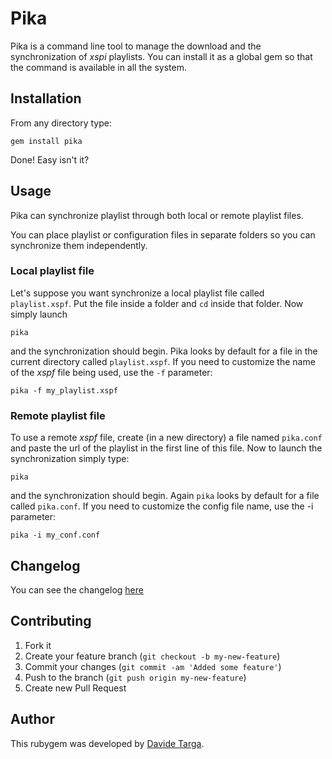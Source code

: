# Pika

Pika is a command line tool to manage the download and the synchronization of _xspi_ playlists. You can install it as a global gem so that the command is available in all the system.

## Installation

From any directory type:

`gem install pika`

Done! Easy isn't it?

## Usage

Pika can synchronize playlist through both local or remote playlist files.

You can place playlist or configuration files in separate folders so you can synchronize them independently.

### Local playlist file

Let's suppose you want synchronize a local playlist file called `playlist.xspf`.
Put the file inside a folder and `cd` inside that folder. Now simply launch

`pika`

and the synchronization should begin. Pika looks by default for a file in the current directory called `playlist.xspf`. If you need to customize the name of the _xspf_ file being used, use the `-f` parameter:

`pika -f my_playlist.xspf`

### Remote playlist file

To use a remote _xspf_ file, create (in a new directory) a file named `pika.conf` and paste the url of the playlist in the first line of this file. Now to launch the synchronization simply type:

`pika`

and the synchronization should begin. Again `pika` looks by default for a file called `pika.conf`. If you need to customize the config file name, use the -i parameter:

`pika -i my_conf.conf`

## Changelog

You can see the changelog [here](https://github.com/davide-targa/pika/blob/master/CHANGELOG.md)

## Contributing

1. Fork it
2. Create your feature branch (`git checkout -b my-new-feature`)
3. Commit your changes (`git commit -am 'Added some feature'`)
4. Push to the branch (`git push origin my-new-feature`)
5. Create new Pull Request

## Author

This rubygem was developed by [Davide Targa](http://www.davidetarga.it).